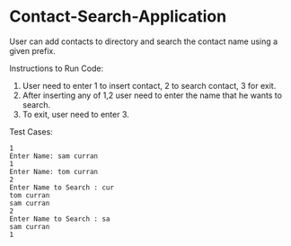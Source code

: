 # Contact-Search-Application
User can add contacts to directory and search the contact name using a given prefix.


Instructions to Run Code:

1) User need to enter 1 to insert contact, 2 to search contact, 3 for exit.
2) After inserting any of 1,2 user need to enter the name that he wants to search.
3) To exit, user need to enter 3.

Test Cases:

    1
    Enter Name: sam curran
    1
    Enter Name: tom curran
    2
    Enter Name to Search : cur
    tom curran
    sam curran
    2
    Enter Name to Search : sa
    sam curran
    1

